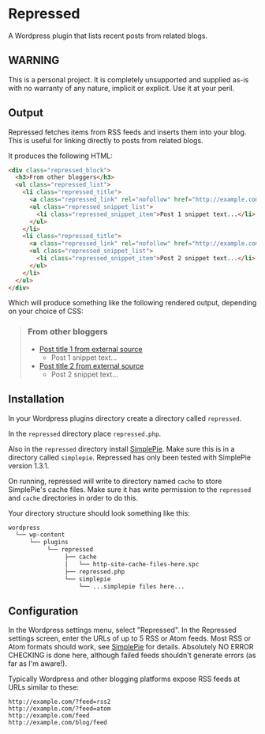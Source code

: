 # Repressed

A Wordpress plugin that lists recent posts from related blogs.

## WARNING

This is a personal project. It is completely unsupported and supplied as-is with no warranty of any nature, implicit or explicit. Use it at your peril.


## Output

Repressed fetches items from RSS feeds and inserts them into your blog. This is useful for linking directly to posts from related blogs.

It produces the following HTML:

```HTML
<div class="repressed_block">
  <h3>From other bloggers</h3>
  <ul class="repressed_list">
    <li class="repressed_title">
      <a class="repressed_link" rel="nofollow" href="http://example.com/link-1">Post title 1 from external source.</a>
      <ul class="repressed_snippet_list">
        <li class="repressed_snippet_item">Post 1 snippet text...</li>
      </ul>
    </li>
    <li class="repressed_title">
      <a class="repressed_link" rel="nofollow" href="http://example.com/link-1">Post title 2 from external source.</a>
      <ul class="repressed_snippet_list">
        <li class="repressed_snippet_item">Post 2 snippet text...</li>
      </ul>
    </li>
  </ul>
</div>
```

Which will produce something like the following rendered output, depending on your choice of CSS:

> ### From other bloggers
> * [Post title 1 from external source](http://example.com/link-1)
>   * Post 1 snippet text...
> * [Post title 2 from external source](http://example.com/link-2)
>   * Post 2 snippet text...


## Installation

In your Wordpress plugins directory create a directory called `repressed`.

In the `repressed` directory place `repressed.php`.

Also in the `repressed` directory install [SimplePie](http://simplepie.org/). Make sure this is in a directory called `simplepie`. Repressed has only been tested with SimplePie version 1.3.1.

On running, repressed will write to directory named `cache` to store SimplePie's cache files. Make sure it has write permission to the `repressed` and `cache` directories in order to do this.

Your directory structure should look something like this:

```bash
wordpress
  └── wp-content
      └── plugins
           └── repressed
                ├── cache
                │   └── http-site-cache-files-here.spc
                ├── repressed.php
                └── simplepie
                    └── ...simplepie files here...
```

## Configuration

In the Wordpress settings menu, select "Repressed". In the Repressed settings screen, enter the URLs of up to 5 RSS or Atom feeds. Most RSS or Atom formats should work, see [SimplePie](http://simplepie.org) for details. Absolutely NO ERROR CHECKING is done here, although failed feeds shouldn't generate errors (as far as I'm aware!).

Typically Wordpress and other blogging platforms expose RSS feeds at URLs similar to these:

```
http://example.com/?feed=rss2
http://example.com/?feed=atom
http://example.com/feed
http://example.com/blog/feed
```
